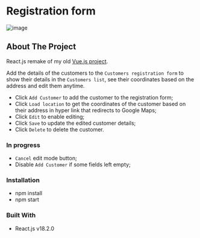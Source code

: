 # Registration form

![image](https://user-images.githubusercontent.com/58663418/176723934-12cc132f-b889-4747-971b-672289820016.png)

## About The Project

React.js remake of my old [Vue.js project](https://github.com/Vidmapps/Registration-form).

Add the details of the customers to the `Customers registration form` to show their details in the `Customers list`, see their coordinates based on the address and edit them anytime.
- Click `Add Customer` to add the customer to the registration form;
- Click `Load location` to get the coordinates of the customer based on their address in hyper link that redirects to Google Maps;
- Click `Edit` to enable editing;
- Click `Save` to update the edited customer details;
- Click `Delete` to delete the customer.

### In progress

* `Cancel` edit mode button;
* Disable `Add Customer` if some fields left empty;

### Installation

* npm install
* npm start

### Built With

* React.js v18.2.0
